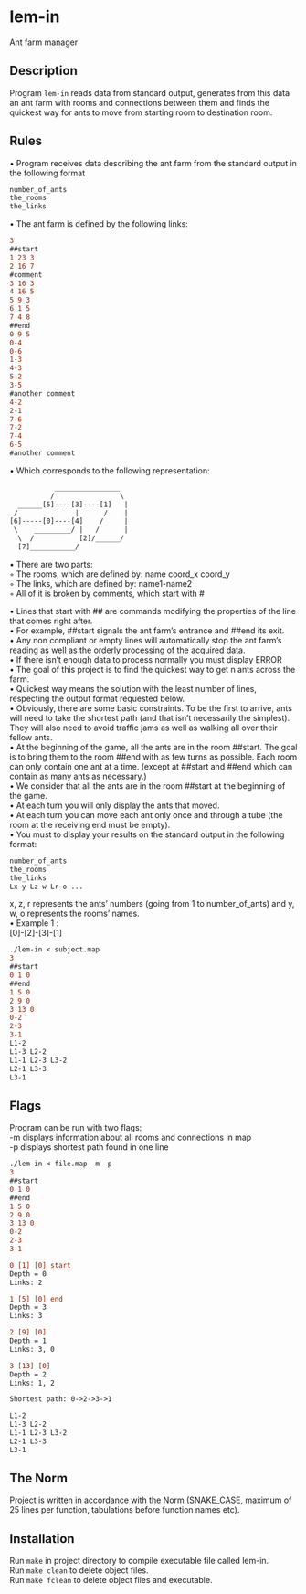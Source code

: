 # lem-in
Ant farm manager

## Description
Program `lem-in` reads data from standard output,
generates from this data an ant farm with rooms and connections between them
and finds the quickest way for ants to move from starting room to destination room.

## Rules
• Program receives data describing the ant farm from the standard output
in the following format
```diff
number_of_ants
the_rooms
the_links
```

• The ant farm is defined by the following links:
```diff
3
##start
1 23 3
2 16 7
#comment
3 16 3
4 16 5
5 9 3
6 1 5
7 4 8
##end
0 9 5
0-4
0-6
1-3
4-3
5-2
3-5
#another comment
4-2
2-1
7-6
7-2
7-4
6-5
#another comment
```
• Which corresponds to the following representation:
```diff
           ________________
          /                \
  ______[5]----[3]----[1]   |
 /              |      /    |
[6]-----[0]----[4]    /     |
 \    _________/ |   /      |
  \  /           [2]/______/
  [7]___________/
```
• There are two parts:<br />
◦ The rooms, which are defined by: name coord_x coord_y<br />
◦ The links, which are defined by: name1-name2<br />
◦ All of it is broken by comments, which start with #<br />

• Lines that start with ## are commands modifying the properties of the line that
comes right after.<br />
• For example, ##start signals the ant farm’s entrance and ##end its exit.<br />
• Any non compliant or empty lines will automatically stop the ant farm’s reading
as well as the orderly processing of the acquired data.<br />
• If there isn’t enough data to process normally you must display ERROR<br />
• The goal of this project is to find the quickest way to get n ants across the farm.<br />
• Quickest way means the solution with the least number of lines, respecting the
output format requested below.<br />
• Obviously, there are some basic constraints. To be the first to arrive, ants will need
to take the shortest path (and that isn’t necessarily the simplest). They will also
need to avoid traffic jams as well as walking all over their fellow ants.<br />
• At the beginning of the game, all the ants are in the room ##start. The goal is
to bring them to the room ##end with as few turns as possible. Each room can
only contain one ant at a time. (except at ##start and ##end which can contain
as many ants as necessary.)<br />
• We consider that all the ants are in the room ##start at the beginning of the game.<br />
• At each turn you will only display the ants that moved.<br />
• At each turn you can move each ant only once and through a tube (the room at
the receiving end must be empty).<br />
• You must to display your results on the standard output in the following format:<br />
```diff
number_of_ants
the_rooms
the_links
Lx-y Lz-w Lr-o ...
```
x, z, r represents the ants’ numbers (going from 1 to number_of_ants) and y,
w, o represents the rooms’ names.<br />
• Example 1 :<br />
[0]-[2]-[3]-[1]<br />
```diff
./lem-in < subject.map
3
##start
0 1 0
##end
1 5 0
2 9 0
3 13 0
0-2
2-3
3-1
L1-2
L1-3 L2-2
L1-1 L2-3 L3-2
L2-1 L3-3
L3-1
```

## Flags
Program can be run with two flags:<br />
-m displays information about all rooms and connections in map<br />
-p displays shortest path found in one line
```diff
./lem-in < file.map -m -p
3
##start
0 1 0
##end
1 5 0
2 9 0
3 13 0
0-2
2-3
3-1

0 [1] [0] start
Depth = 0
Links: 2

1 [5] [0] end
Depth = 3
Links: 3

2 [9] [0]
Depth = 1
Links: 3, 0

3 [13] [0]
Depth = 2
Links: 1, 2

Shortest path: 0->2->3->1

L1-2
L1-3 L2-2
L1-1 L2-3 L3-2
L2-1 L3-3
L3-1
```

## The Norm
Project is written in accordance with the Norm (SNAKE_CASE, maximum of 25 lines per function, tabulations before function names etc).

## Installation
Run `make` in project directory to compile executable file called lem-in.<br />
Run `make clean` to delete object files.<br />
Run `make fclean` to delete object files and executable.
